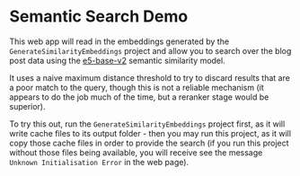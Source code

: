 # Semantic Search Demo

This web app will read in the embeddings generated by the `GenerateSimilarityEmbeddings` project and allow you to search over the blog post data using the [e5-base-v2](https://huggingface.co/intfloat/e5-base-v2) semantic similarity model.

It uses a naive maximum distance threshold to try to discard results that are a poor match to the query, though this is not a reliable mechanism (it appears to do the job much of the time, but a reranker stage would be superior).

To try this out, run the `GenerateSimilarityEmbeddings` project first, as it will write cache files to its output folder - then you may run this project, as it will copy those cache files in order to provide the search (if you run this project without those files being available, you will receive see the message `Unknown Initialisation Error` in the web page).